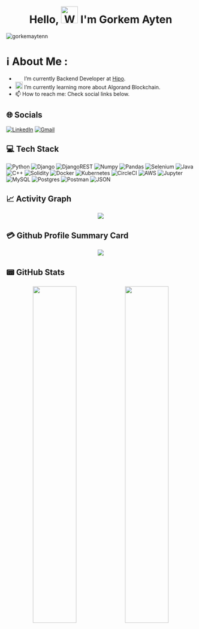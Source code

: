 <h1 align="center"> Hello, <img src="https://raw.githubusercontent.com/nixin72/nixin72/master/wave.gif" 
         alt="Waving hand animated gif"
         height="45"
         width="45" /> I'm Gorkem Ayten</h1>

<p align="left"> <img src="https://komarev.com/ghpvc/?username=gorkemaytenn&label=Views&color=blue&style=plastic&style=for-the-badge" alt="gorkemaytenn" /> </p>

# ℹ️ About Me : 
- <img src="https://hipolabs.com/static/v4/img/logo.svg" style="width:20px;height:10px;">  I’m currently Backend Developer at [Hipo](https://hipolabs.com/). 
- <img src="https://cryptologos.cc/logos/algorand-algo-logo.svg?v=023" style="width:20px;height:20px;"> I’m currently learning more about Algorand Blockchain. 
- 📫 How to reach me: Check social links below.


## 🌐 Socials
[![LinkedIn](https://img.shields.io/badge/LinkedIn-0077B5?style=for-the-badge&logo=linkedin&logoColor=white)](https://www.linkedin.com/in/gorkem-ayten/)
[![Gmail](https://img.shields.io/badge/Gmail-D14836?style=for-the-badge&logo=gmail&logoColor=white)](mailto:gorkem.ayteen@gmail.com)

## 💻 Tech Stack
![Python](https://img.shields.io/badge/python-3670A0?style=for-the-badge&logo=python&logoColor=ffdd54) 
![Django](https://img.shields.io/badge/Django-092E20?style=for-the-badge&logo=django&logoColor=green)
![DjangoREST](https://img.shields.io/badge/django%20rest-ff1709?style=for-the-badge&logo=django&logoColor=white)
![Numpy](https://img.shields.io/badge/Numpy-777BB4?style=for-the-badge&logo=numpy&logoColor=white)
![Pandas](https://img.shields.io/badge/Pandas-2C2D72?style=for-the-badge&logo=pandas&logoColor=white)
![Selenium](https://img.shields.io/badge/Selenium-43B02A?style=for-the-badge&logo=Selenium&logoColor=white)
![Java](https://img.shields.io/badge/java-%23ED8B00.svg?style=for-the-badge&logo=java&logoColor=white)
![C++](https://img.shields.io/badge/C%2B%2B-00599C?style=for-the-badge&logo=c%2B%2B&logoColor=white)
![Solidity](https://img.shields.io/badge/Solidity-%23363636.svg?style=for-the-badge&logo=solidity&logoColor=white)
![Docker](https://img.shields.io/badge/docker-%230db7ed.svg?style=for-the-badge&logo=docker&logoColor=white)
![Kubernetes](https://img.shields.io/badge/kubernetes-326ce5.svg?&style=for-the-badge&logo=kubernetes&logoColor=white)
![CircleCI](https://img.shields.io/badge/circleci-343434?style=for-the-badge&logo=circleci&logoColor=white)
![AWS](https://img.shields.io/badge/AWS-%23FF9900.svg?style=for-the-badge&logo=amazon-aws&logoColor=white)
![Jupyter](https://img.shields.io/badge/Jupyter-F37626.svg?&style=for-the-badge&logo=Jupyter&logoColor=white)
![MySQL](https://img.shields.io/badge/mysql-%2300f.svg?style=for-the-badge&logo=mysql&logoColor=white) ![Postgres](https://img.shields.io/badge/postgres-%23316192.svg?style=for-the-badge&logo=postgresql&logoColor=white)
![Postman](https://img.shields.io/badge/Postman-FF6C37?style=for-the-badge&logo=postman&logoColor=white) 
![JSON](https://img.shields.io/badge/json-5E5C5C?style=for-the-badge&logo=json&logoColor=white)
 

## 📈 Activity Graph
<p align="center">
	<img src="https://github-readme-activity-graph.cyclic.app/graph?theme=merko&username=gorkemaytenn"/>
</p>

## 💳 Github Profile Summary Card
<p align="center">
  <img src="https://github-profile-summary-cards.vercel.app/api/cards/profile-details?username=gorkemaytenn&theme=vue"/>
</p>

## 📟 GitHub Stats
<p align="center">
	<img width="48%" src="https://github-readme-stats.vercel.app/api?username=gorkemaytenn&show_icons=true&theme=radical](https://github-readme-stats.vercel.app/api?username=gorkemaytenn&show_icons=true&theme=merko" />
	<img width="48%" src="https://github-readme-streak-stats.herokuapp.com/?user=gorkemaytenn&theme=vue" />
</p>
